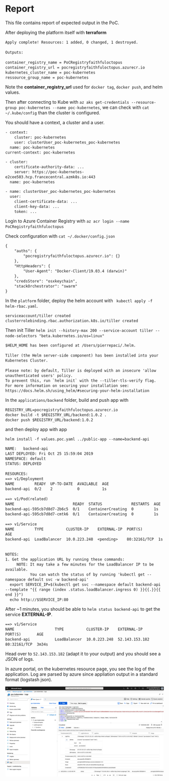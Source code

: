 # Report

This file contains report of expected output in the PoC.

After deploying the platform itself with **terraform**

```text
Apply complete! Resources: 1 added, 0 changed, 1 destroyed.

Outputs:

container_registry_name = PoCRegistryfaithfuloctopus
container_registry_url = pocregistryfaithfuloctopus.azurecr.io
kubernetes_cluster_name = poc-kubernetes
ressource_group_name = poc-kubernetes
```

Note the **container_registry_url** used for `docker tag`, `docker push`, and helm values.

Then after connecting to Kube with `az aks get-credentials --resource-group poc-kubernetes --name poc-kubernetes`,
we can check with `cat ~/.kube/config` than the cluster is configured.

You should have a context, a cluster and a user.

```text
- context:
    cluster: poc-kubernetes
    user: clusterUser_poc-kubernetes_poc-kubernetes
  name: poc-kubernetes
current-context: poc-kubernetes
```

```text
- cluster:
    certificate-authority-data: ...
    server: https://poc-kubernetes-e2cee503.hcp.francecentral.azmk8s.io:443
  name: poc-kubernetes
```

```text
- name: clusterUser_poc-kubernetes_poc-kubernetes
  user:
    client-certificate-data: ...
    client-key-data: ...
    token: ...
```

Login to Azure Container Registry with `az acr login --name PoCRegistryfaithfuloctopus`

Check configuration with `cat ~/.docker/config.json`

```text
{
	"auths": {
		"pocregistryfaithfuloctopus.azurecr.io": {}
	},
	"HttpHeaders": {
		"User-Agent": "Docker-Client/19.03.4 (darwin)"
	},
	"credsStore": "osxkeychain",
	"stackOrchestrator": "swarm"
}
```

In the `platform` folder, deploy the helm account with ` kubectl apply -f helm-rbac.yaml`.

```text
serviceaccount/tiller created
clusterrolebinding.rbac.authorization.k8s.io/tiller created
```

Then init Tiller `helm init --history-max 200 --service-account tiller --node-selectors "beta.kubernetes.io/os=linux"`

```text
$HELM_HOME has been configured at /Users/pierrepaci/.helm.

Tiller (the Helm server-side component) has been installed into your Kubernetes Cluster.

Please note: by default, Tiller is deployed with an insecure 'allow unauthenticated users' policy.
To prevent this, run `helm init` with the --tiller-tls-verify flag.
For more information on securing your installation see: https://docs.helm.sh/using_helm/#securing-your-helm-installation
```

In the `applications/backend` folder, build and push app with

```shell
REGISTRY_URL=pocregistryfaithfuloctopus.azurecr.io
docker build -t $REGISTRY_URL/backend:1.0.2 .
docker push $REGISTRY_URL/backend:1.0.2
```

and then deploy app with app

```shell
helm install -f values.poc.yaml ../public-app --name=backend-api
```

```text
NAME:   backend-api
LAST DEPLOYED: Fri Oct 25 15:59:04 2019
NAMESPACE: default
STATUS: DEPLOYED

RESOURCES:
==> v1/Deployment
NAME         READY  UP-TO-DATE  AVAILABLE  AGE
backend-api  0/2    2           0          1s

==> v1/Pod(related)
NAME                          READY  STATUS             RESTARTS  AGE
backend-api-595cb7d8d7-2b6c5  0/1    ContainerCreating  0         1s
backend-api-595cb7d8d7-cmtk6  0/1    ContainerCreating  0         1s

==> v1/Service
NAME         TYPE          CLUSTER-IP    EXTERNAL-IP  PORT(S)       AGE
backend-api  LoadBalancer  10.0.223.248  <pending>    80:32161/TCP  1s


NOTES:
1. Get the application URL by running these commands:
     NOTE: It may take a few minutes for the LoadBalancer IP to be available.
           You can watch the status of by running 'kubectl get --namespace default svc -w backend-api'
  export SERVICE_IP=$(kubectl get svc --namespace default backend-api --template "{{ range (index .status.loadBalancer.ingress 0) }}{{.}}{{ end }}")
  echo http://$SERVICE_IP:80
```

After ~1 minutes, you should be able to `helm status backend-api` to get the service **EXTERNAL-IP**.

```text
==> v1/Service
NAME                  TYPE          CLUSTER-IP    EXTERNAL-IP     PORT(S)       AGE
backend-api           LoadBalancer  10.0.223.248  52.143.153.182  80:32161/TCP  3m34s
```

Head over to `52.143.153.182` (adapt it to your output) and you should see a JSON of logs.

In azure portal, on the kubernetes resource page, you see the log of the application.
Log are parsed by azure since appliation output in a standard format (logstash json).

![logs](log_report.png)